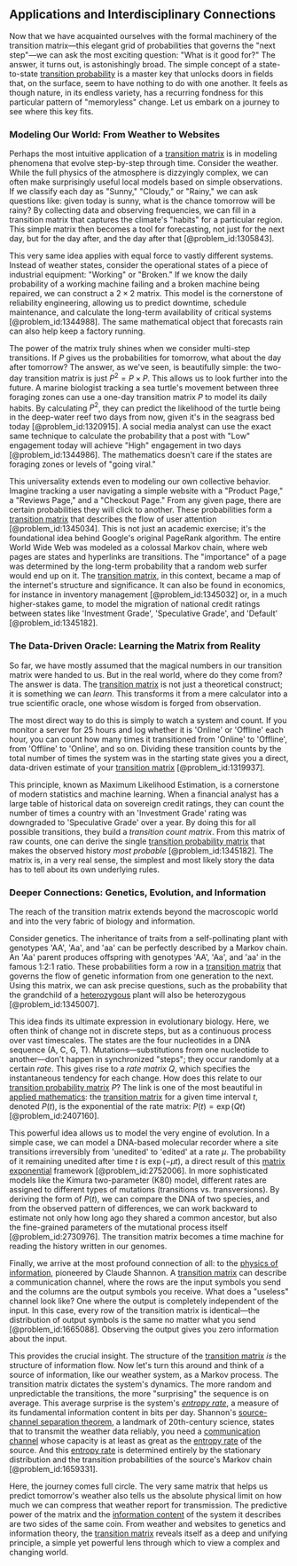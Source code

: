 ## Applications and Interdisciplinary Connections

Now that we have acquainted ourselves with the formal machinery of the transition matrix—this elegant grid of probabilities that governs the "next step"—we can ask the most exciting question: "What is it good for?" The answer, it turns out, is astonishingly broad. The simple concept of a state-to-state [transition probability](@article_id:271186) is a master key that unlocks doors in fields that, on the surface, seem to have nothing to do with one another. It feels as though nature, in its endless variety, has a recurring fondness for this particular pattern of "memoryless" change. Let us embark on a journey to see where this key fits.

### Modeling Our World: From Weather to Websites

Perhaps the most intuitive application of a [transition matrix](@article_id:145931) is in modeling phenomena that evolve step-by-step through time. Consider the weather. While the full physics of the atmosphere is dizzyingly complex, we can often make surprisingly useful local models based on simple observations. If we classify each day as "Sunny," "Cloudy," or "Rainy," we can ask questions like: given today is sunny, what is the chance tomorrow will be rainy? By collecting data and observing frequencies, we can fill in a transition matrix that captures the climate's "habits" for a particular region. This simple matrix then becomes a tool for forecasting, not just for the next day, but for the day after, and the day after that [@problem_id:1305843].

This very same idea applies with equal force to vastly different systems. Instead of weather states, consider the operational states of a piece of industrial equipment: "Working" or "Broken." If we know the daily probability of a working machine failing and a broken machine being repaired, we can construct a $2 \times 2$ matrix. This model is the cornerstone of reliability engineering, allowing us to predict downtime, schedule maintenance, and calculate the long-term availability of critical systems [@problem_id:1344988]. The same mathematical object that forecasts rain can also help keep a factory running.

The power of the matrix truly shines when we consider multi-step transitions. If $P$ gives us the probabilities for tomorrow, what about the day after tomorrow? The answer, as we've seen, is beautifully simple: the two-day transition matrix is just $P^2 = P \times P$. This allows us to look further into the future. A marine biologist tracking a sea turtle's movement between three foraging zones can use a one-day transition matrix $P$ to model its daily habits. By calculating $P^2$, they can predict the likelihood of the turtle being in the deep-water reef two days from now, given it's in the seagrass bed today [@problem_id:1320915]. A social media analyst can use the exact same technique to calculate the probability that a post with "Low" engagement today will achieve "High" engagement in two days [@problem_id:1344986]. The mathematics doesn't care if the states are foraging zones or levels of "going viral."

This universality extends even to modeling our own collective behavior. Imagine tracking a user navigating a simple website with a "Product Page," a "Reviews Page," and a "Checkout Page." From any given page, there are certain probabilities they will click to another. These probabilities form a [transition matrix](@article_id:145931) that describes the flow of user attention [@problem_id:1345034]. This is not just an academic exercise; it's the foundational idea behind Google's original PageRank algorithm. The entire World Wide Web was modeled as a colossal Markov chain, where web pages are states and hyperlinks are transitions. The "importance" of a page was determined by the long-term probability that a random web surfer would end up on it. The [transition matrix](@article_id:145931), in this context, became a map of the internet's structure and significance. It can also be found in economics, for instance in inventory management [@problem_id:1345032] or, in a much higher-stakes game, to model the migration of national credit ratings between states like 'Investment Grade', 'Speculative Grade', and 'Default' [@problem_id:1345182].

### The Data-Driven Oracle: Learning the Matrix from Reality

So far, we have mostly assumed that the magical numbers in our transition matrix were handed to us. But in the real world, where do they come from? The answer is data. The [transition matrix](@article_id:145931) is not just a theoretical construct; it is something we can *learn*. This transforms it from a mere calculator into a true scientific oracle, one whose wisdom is forged from observation.

The most direct way to do this is simply to watch a system and count. If you monitor a server for 25 hours and log whether it is 'Online' or 'Offline' each hour, you can count how many times it transitioned from 'Online' to 'Offline', from 'Offline' to 'Online', and so on. Dividing these transition counts by the total number of times the system was in the starting state gives you a direct, data-driven estimate of your [transition matrix](@article_id:145931) [@problem_id:1319937].

This principle, known as Maximum Likelihood Estimation, is a cornerstone of modern statistics and machine learning. When a financial analyst has a large table of historical data on sovereign credit ratings, they can count the number of times a country with an 'Investment Grade' rating was downgraded to 'Speculative Grade' over a year. By doing this for all possible transitions, they build a *transition count matrix*. From this matrix of raw counts, one can derive the single [transition probability matrix](@article_id:261787) that makes the observed history *most probable* [@problem_id:1345182]. The matrix is, in a very real sense, the simplest and most likely story the data has to tell about its own underlying rules.

### Deeper Connections: Genetics, Evolution, and Information

The reach of the transition matrix extends beyond the macroscopic world and into the very fabric of biology and information.

Consider genetics. The inheritance of traits from a self-pollinating plant with genotypes 'AA', 'Aa', and 'aa' can be perfectly described by a Markov chain. An 'Aa' parent produces offspring with genotypes 'AA', 'Aa', and 'aa' in the famous 1:2:1 ratio. These probabilities form a row in a [transition matrix](@article_id:145931) that governs the flow of genetic information from one generation to the next. Using this matrix, we can ask precise questions, such as the probability that the grandchild of a [heterozygous](@article_id:276470) plant will also be heterozygous [@problem_id:1345007].

This idea finds its ultimate expression in evolutionary biology. Here, we often think of change not in discrete steps, but as a continuous process over vast timescales. The states are the four nucleotides in a DNA sequence (A, C, G, T). Mutations—substitutions from one nucleotide to another—don't happen in synchronized "steps"; they occur randomly at a certain *rate*. This gives rise to a *rate matrix* $Q$, which specifies the instantaneous tendency for each change. How does this relate to our [transition probability matrix](@article_id:261787) $P$? The link is one of the most beautiful in [applied mathematics](@article_id:169789): the [transition matrix](@article_id:145931) for a given time interval $t$, denoted $P(t)$, is the exponential of the rate matrix: $P(t) = \exp(Qt)$ [@problem_id:2407160].

This powerful idea allows us to model the very engine of evolution. In a simple case, we can model a DNA-based molecular recorder where a site transitions irreversibly from 'unedited' to 'edited' at a rate $\mu$. The probability of it remaining unedited after time $t$ is $\exp(-\mu t)$, a direct result of this [matrix exponential](@article_id:138853) framework [@problem_id:2752006]. In more sophisticated models like the Kimura two-parameter (K80) model, different rates are assigned to different types of mutations (transitions vs. transversions). By deriving the form of $P(t)$, we can compare the DNA of two species, and from the observed pattern of differences, we can work backward to estimate not only how long ago they shared a common ancestor, but also the fine-grained parameters of the mutational process itself [@problem_id:2730976]. The transition matrix becomes a time machine for reading the history written in our genomes.

Finally, we arrive at the most profound connection of all: to the [physics of information](@article_id:275439), pioneered by Claude Shannon. A [transition matrix](@article_id:145931) can describe a communication channel, where the rows are the input symbols you send and the columns are the output symbols you receive. What does a "useless" channel look like? One where the output is completely independent of the input. In this case, every row of the transition matrix is identical—the distribution of output symbols is the same no matter what you send [@problem_id:1665088]. Observing the output gives you zero information about the input.

This provides the crucial insight. The structure of the [transition matrix](@article_id:145931) *is* the structure of information flow. Now let's turn this around and think of a source of information, like our weather system, as a Markov process. The transition matrix dictates the system's dynamics. The more random and unpredictable the transitions, the more "surprising" the sequence is on average. This average surprise is the system's *[entropy rate](@article_id:262861)*, a measure of its fundamental information content in bits per day. Shannon's [source-channel separation theorem](@article_id:272829), a landmark of 20th-century science, states that to transmit the weather data reliably, you need a [communication channel](@article_id:271980) whose capacity is at least as great as the [entropy rate](@article_id:262861) of the source. And this [entropy rate](@article_id:262861) is determined entirely by the stationary distribution and the transition probabilities of the source's Markov chain [@problem_id:1659331].

Here, the journey comes full circle. The very same matrix that helps us predict tomorrow's weather also tells us the absolute physical limit on how much we can compress that weather report for transmission. The predictive power of the matrix and the [information content](@article_id:271821) of the system it describes are two sides of the same coin. From weather and websites to genetics and information theory, the [transition matrix](@article_id:145931) reveals itself as a deep and unifying principle, a simple yet powerful lens through which to view a complex and changing world.